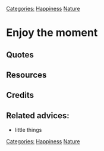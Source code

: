 [Categories:](../Categories/index.md) [Happiness](../Categories/Happiness.md) [Nature](../Categories/Nature.md)
# Enjoy the moment


## Quotes

## Resources

## Credits

## Related advices:

- little things

[Categories:](../Categories/index.md) [Happiness](../Categories/Happiness.md) [Nature](../Categories/Nature.md)